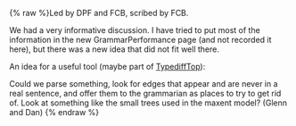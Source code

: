 {% raw %}Led by DPF and FCB, scribed by FCB.

We had a very informative discussion. I have tried to put most of the
information in the new GrammarPerformance page
(and not recorded it here), but there was a new idea that did not fit
well there.

An idea for a useful tool (maybe part of [TypediffTop](/Type%20Diff)):

Could we parse something, look for edges that appear and are never in a
real sentence, and offer them to the grammarian as places to try to get
rid of. Look at something like the small trees used in the maxent model?
(Glenn and Dan)
<update date omitted for speed>{% endraw %}